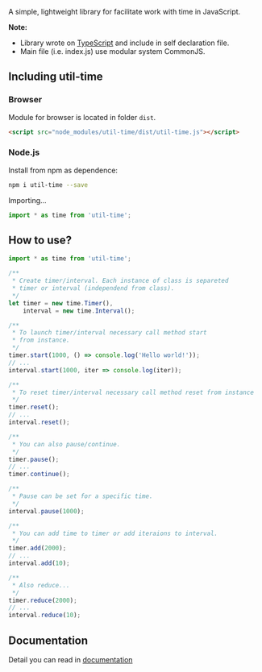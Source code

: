 A simple, lightweight library for facilitate work with time in JavaScript.

**Note:**
 * Library wrote on [TypeScript](https://www.typescriptlang.org/) and include in self declaration file.
 * Main file (i.e. index.js) use modular system CommonJS.

## Including util-time
### Browser
Module for browser is located in folder <code>dist</code>.
```html
<script src="node_modules/util-time/dist/util-time.js"></script>
```
### Node.js
Install from npm as dependence:
```bash
npm i util-time --save
```
Importing...
```javascript
import * as time from 'util-time';
```

## How to use?
```javascript
import * as time from 'util-time';

/**
 * Create timer/interval. Each instance of class is separeted
 * timer or interval (independend from class). 
 */
let timer = new time.Timer(),
    interval = new time.Interval();

/**
 * To launch timer/interval necessary call method start
 * from instance.
 */
timer.start(1000, () => console.log('Hello world!'));
// ...
interval.start(1000, iter => console.log(iter));

/**
 * To reset timer/interval necessary call method reset from instance
 */
timer.reset();
// ...
interval.reset();

/**
 * You can also pause/continue.
 */
timer.pause();
// ...
timer.continue();

/**
 * Pause can be set for a specific time.
 */
interval.pause(1000);

/**
 * You can add time to timer or add iteraions to interval.
 */
timer.add(2000);
// ...
interval.add(10);

/**
 * Also reduce...
 */
timer.reduce(2000);
// ...
interval.reduce(10);
```

## Documentation
Detail you can read in [documentation](https://github.com/swimmwatch/util-time/blob/master/doc/index.md)